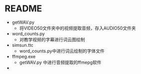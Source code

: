 # README

- getWAV.py
  - 将VIDEO50文件夹中的视频提取音频，存入AUDIO50文件夹
- word_counts.py
  - 对教学视频的字幕进行词云图绘制
- simsun.ttc
  - word_counts.py中进行词云绘制的字体文件
- ffmpeg.exe
  - getWAV.py 中进行音频提取的ffmepg软件
-
